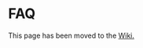 # FAQ
This page has been moved to the [Wiki.](https://github.com/RattletraPM/Snickerstream/wiki/FAQ)
